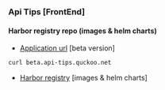 ### Api Tips [FrontEnd] ###

#### Harbor registry repo (images & helm charts) ####

- [Application url](beta.api-tips.quckoo.net)  [beta version]
```sh
curl beta.api-tips.quckoo.net
```
- [Harbor registry](registry.quckoo.net/api-tips/) [images & helm charts]
